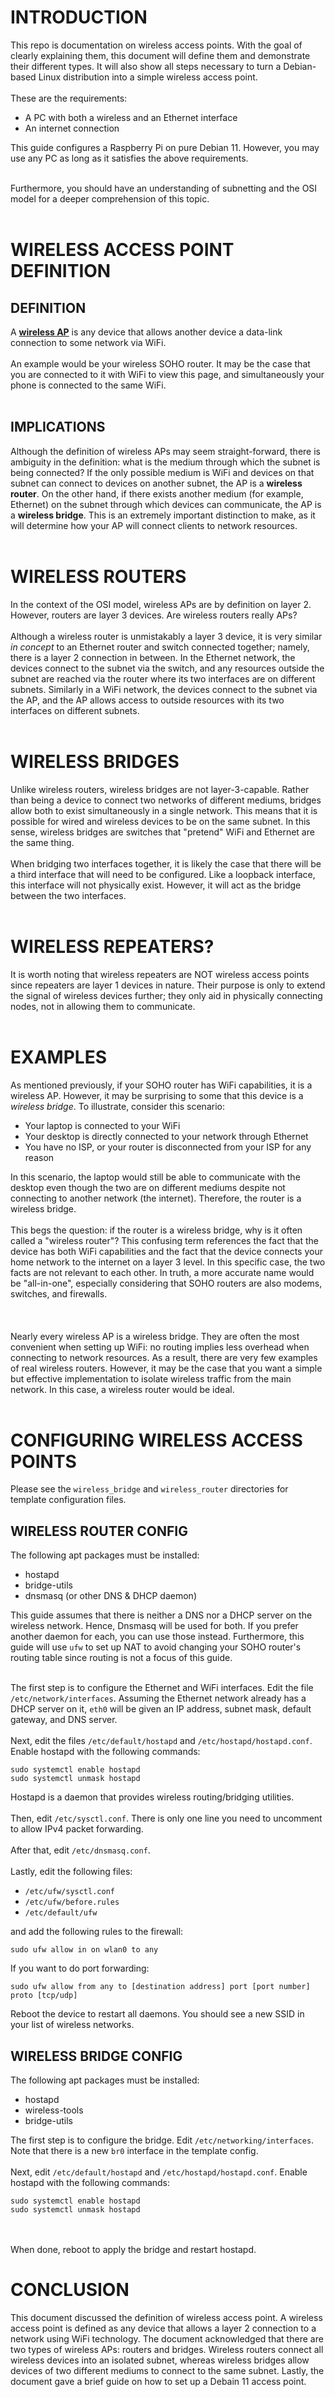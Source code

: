 # INTRODUCTION

This repo is documentation on wireless access points. With the goal of clearly explaining them, this document will define them and demonstrate their different types. It will also show all steps necessary to turn a Debian-based Linux distribution into a simple wireless access point.
<br></br>
These are the requirements:

- A PC with both a wireless and an Ethernet interface
- An internet connection

This guide configures a Raspberry Pi on pure Debian 11. However, you may use any PC as long as it satisfies the above requirements. <br></br>

Furthermore, you should have an understanding of subnetting and the OSI model for a deeper comprehension of this topic. <br></br>

# WIRELESS ACCESS POINT DEFINITION

## DEFINITION

A <b><u>wireless AP</u></b> is any device that allows another device a data-link connection to some network via WiFi.
<br></br>
An example would be your wireless SOHO router. It may be the case that you are connected to it with WiFi to view this page, and simultaneously your phone is connected to the same WiFi.
<br></br>

## IMPLICATIONS

Although the definition of wireless APs may seem straight-forward, there is ambiguity in the definition: what is the medium through which the subnet is being connected? If the only possible medium is WiFi and devices on that subnet can connect to devices on another subnet, the AP is a <b>wireless router</b>. On the other hand, if there exists another medium (for example, Ethernet) on the subnet through which devices can communicate, the AP is a <b>wireless bridge</b>. This is an extremely important distinction to make, as it will determine how your AP will connect clients to network resources.
<br></br>

# WIRELESS ROUTERS

In the context of the OSI model, wireless APs are by definition on layer 2. However, routers are layer 3 devices. Are wireless routers really APs? 
<br></br>
Although a wireless router is unmistakably a layer 3 device, it is very similar <i>in concept</i> to an Ethernet router and switch connected together; namely, there is a layer 2 connection in between. In the Ethernet network, the devices connect to the subnet via the switch, and any resources outside the subnet are reached via the router where its two interfaces are on different subnets. Similarly in a WiFi network, the devices connect to the subnet via the AP, and the AP allows access to outside resources with its two interfaces on different subnets. 
<br></br>

# WIRELESS BRIDGES

Unlike wireless routers, wireless bridges are not layer-3-capable. Rather than being a device to connect two networks of different mediums, bridges allow both to exist simultaneously in a single network. This means that it is possible for wired and wireless devices to be on the same subnet. In this sense, wireless bridges are switches that "pretend" WiFi and Ethernet are the same thing.
<br></br>
When bridging two interfaces together, it is likely the case that there will be a third interface that will need to be configured. Like a loopback interface, this interface will not physically exist. However, it will act as the bridge between the two interfaces.
<br></br>

# WIRELESS REPEATERS?
It is worth noting that wireless repeaters are NOT wireless access points since repeaters are layer 1 devices in nature. Their purpose is only to extend the signal of wireless devices further; they only aid in physically connecting nodes, not in allowing them to communicate.
<br></br>

# EXAMPLES
 
As mentioned previously, if your SOHO router has WiFi capabilities, it is a wireless AP. However, it may be surprising to some that this device is a <i>wireless bridge</i>. To illustrate, consider this scenario:
- Your laptop is connected to your WiFi 
- Your desktop is directly connected to your network through Ethernet
- You have no ISP, or your router is disconnected from your ISP for any reason

In this scenario, the laptop would still be able to communicate with the desktop even though the two are on different mediums despite not connecting to another network (the internet). Therefore, the router is a wireless bridge. 
<br></br>
This begs the question: if the router is a wireless bridge, why is it often called a "wireless router"? This confusing term references the fact that the device has both WiFi capabilities and the fact that the device connects your home network to the internet on a layer 3 level. In this specific case, the two facts are not relevant to each other. In truth, a more accurate name would be "all-in-one", especially considering that SOHO routers are also modems, switches, and firewalls. 
<br></br>
<br></br>
Nearly every wireless AP is a wireless bridge. They are often the most convenient when setting up WiFi: no routing implies less overhead when connecting to network resources. As a result, there are very few examples of real wireless routers. However, it may be the case that you want a simple but effective implementation to isolate wireless traffic from the main network. In this case, a wireless router would be ideal. 
<br></br>

# CONFIGURING WIRELESS ACCESS POINTS
Please see the ```wireless_bridge``` and ```wireless_router``` directories for template configuration files.

## WIRELESS ROUTER CONFIG
The following apt packages must be installed:
- hostapd
- bridge-utils
- dnsmasq (or other DNS & DHCP daemon)

This guide assumes that there is neither a DNS nor a DHCP server on the wireless network. Hence, Dnsmasq will be used for both. If you prefer another daemon for each, you can use those instead. Furthermore, this guide will use ```ufw``` to set up NAT to avoid changing your SOHO router's routing table since routing is not a focus of this guide.
<br></br>

The first step is to configure the Ethernet and WiFi interfaces. Edit the file ```/etc/network/interfaces```. Assuming the Ethernet network already has a DHCP server on it, ```eth0``` will be given an IP address, subnet mask, default gateway, and DNS server. 
<br></br>
Next, edit the files ```/etc/default/hostapd``` and ```/etc/hostapd/hostapd.conf```. Enable hostapd with the following commands:
```
sudo systemctl enable hostapd
sudo systemctl unmask hostapd
```
Hostapd is a daemon that provides wireless routing/bridging utilities. 
<br></br>
Then, edit ```/etc/sysctl.conf```. There is only one line you need to uncomment to allow IPv4 packet forwarding.
<br></br>
After that, edit ```/etc/dnsmasq.conf```. 
<br></br>
Lastly, edit the following files:
- ```/etc/ufw/sysctl.conf```
- ```/etc/ufw/before.rules```
- ```/etc/default/ufw```

and add the following rules to the firewall:
```
sudo ufw allow in on wlan0 to any
```

If you want to do port forwarding:
```
sudo ufw allow from any to [destination address] port [port number] proto [tcp/udp]
```

Reboot the device to restart all daemons. You should see a new SSID in your list of wireless networks.

## WIRELESS BRIDGE CONFIG
The following apt packages must be installed:
- hostapd
- wireless-tools
- bridge-utils

The first step is to configure the bridge. Edit ```/etc/networking/interfaces```. Note that there is a new ```br0``` interface in the template config.
<br></br>
Next, edit ```/etc/default/hostapd``` and ```/etc/hostapd/hostapd.conf```. Enable hostapd with the following commands:
```
sudo systemctl enable hostapd
sudo systemctl unmask hostapd
```
<br></br>
When done, reboot to apply the bridge and restart hostapd. 

# CONCLUSION
This document discussed the definition of wireless access point. A wireless access point is defined as any device that allows a layer 2 connection to a network using WiFi technology. The document acknowledged that there are two types of wireless APs: routers and bridges. Wireless routers connect all wireless devices into an isolated subnet, whereas wireless bridges allow devices of two different mediums to connect to the same subnet. Lastly, the document gave a brief guide on how to set up a Debain 11 access point.